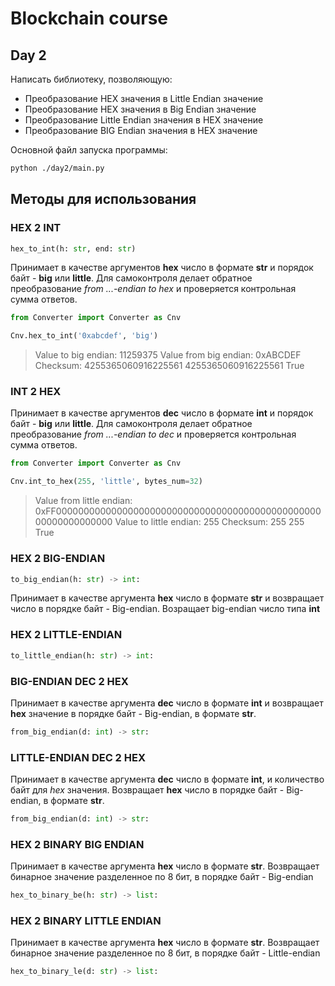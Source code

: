 # Blockchain course

## Day 2

Написать библиотеку, позволяющую:

- Преобразование HEX значения в Little Endian значение
- Преобразование HEX значения в Big Endian значение
- Преобразование Little Endian значения в HEX значение
- Преобразование BIG Endian значения в HEX значение

Основной файл запуска программы:

```sh
python ./day2/main.py
```

## Методы для использования

### HEX 2 INT

```python 
hex_to_int(h: str, end: str)
```

Принимает в качестве аргументов __hex__ число в формате __str__ и порядок байт - __big__ или __little__. Для
самоконтроля делает обратное преобразование _from ...-endian to hex_ и проверяется контрольная сумма ответов.

```python
from Converter import Converter as Cnv

Cnv.hex_to_int('0xabcdef', 'big')
```

> Value to big endian:  11259375 Value from big endian:  0xABCDEF
> Checksum:  4255365060916225561 4255365060916225561 True

### INT 2 HEX

Принимает в качестве аргументов __dec__ число в формате __int__ и порядок байт - __big__ или __little__. Для
самоконтроля делает обратное преобразование _from ...-endian to dec_ и проверяется контрольная сумма ответов.

```python
from Converter import Converter as Cnv

Cnv.int_to_hex(255, 'little', bytes_num=32)
```

> Value from little endian:  0xFF00000000000000000000000000000000000000000000000000000000000000 Value to little endian:  255
> Checksum:  255 255 True

### HEX 2 BIG-ENDIAN

```python
to_big_endian(h: str) -> int:
```

Принимает в качестве аргумента __hex__ число в формате __str__ и возвращает число в порядке байт - Big-endian. Возращает
big-endian число типа __int__

### HEX 2 LITTLE-ENDIAN

```python
to_little_endian(h: str) -> int:
```

### BIG-ENDIAN DEC 2 HEX

Принимает в качестве аргумента __dec__ число в формате __int__ и возвращает __hex__ значение в порядке байт -
Big-endian, в формате __str__.

```python
from_big_endian(d: int) -> str:
```

### LITTLE-ENDIAN DEC 2 HEX

Принимает в качестве аргумента __dec__ число в формате __int__, и количество байт для _hex_ значения. Возвращает __hex__
число в порядке байт - Big-endian, в формате __str__.

```python
from_big_endian(d: int) -> str:
```

### HEX 2 BINARY BIG ENDIAN

Принимает в качестве аргумента __hex__ число в формате __str__. Возвращает бинарное значение разделенное по 8 бит, в
порядке байт - Big-endian

```python
hex_to_binary_be(h: str) -> list:
```

### HEX 2 BINARY LITTLE ENDIAN

Принимает в качестве аргумента __hex__ число в формате __str__. Возвращает бинарное значение разделенное по 8 бит, в
порядке байт - Little-endian

```python
hex_to_binary_le(d: str) -> list:
```
